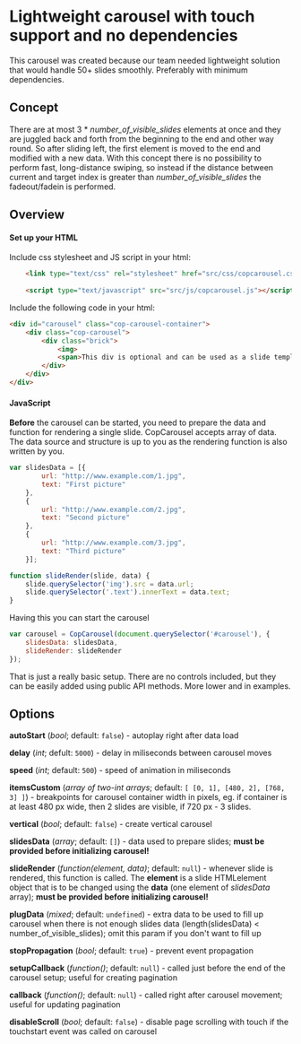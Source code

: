 # Lightweight carousel with touch support and no dependencies

This carousel was created because our team needed lightweight solution that would handle 50+ slides smoothly. Preferably with minimum dependencies. 

## Concept

There are at most 3 * *number\_of\_visible\_slides* elements at once and they are juggled back and forth from the beginning to the end and other way round. So after sliding left, the first element is moved to the end and modified with a new data. With this concept there is no possibility to perform fast, long-distance swiping, so instead if the distance between current and target index is greater than *number\_of\_visible\_slides* the fadeout/fadein is performed.

## Overview

#### Set up your HTML

Include css stylesheet and JS script in your html:

```html
    <link type="text/css" rel="stylesheet" href="src/css/copcarousel.css">
    
    <script type="text/javascript" src="src/js/copcarousel.js"></script>
```

Include the following code in your html:

```html
<div id="carousel" class="cop-carousel-container">
    <div class="cop-carousel">
        <div class="brick">
            <img>
            <span>This div is optional and can be used as a slide template</span>
        </div>
    </div>
</div>
```

#### JavaScript

**Before** the carousel can be started, you need to prepare the data and function for rendering a single slide.
CopCarousel accepts array of data. The data source and structure is up to you as the rendering function is also written by you.

```javascript
var slidesData = [{
        url: "http://www.example.com/1.jpg",
        text: "First picture"
    },
    {
        url: "http://www.example.com/2.jpg",
        text: "Second picture"
    },
    {
        url: "http://www.example.com/3.jpg",
        text: "Third picture"
    }];

function slideRender(slide, data) {
    slide.querySelector('img').src = data.url;
    slide.querySelector('.text').innerText = data.text;
}
```

Having this you can start the carousel

```javascript
var carousel = CopCarousel(document.querySelector('#carousel'), {
    slidesData: slidesData,
    slideRender: slideRender
});
```

That is just a really basic setup. There are no controls included, but they can be easily added using public API methods. More lower and in examples.

## Options

**autoStart** (*bool*; default: `false`) - autoplay right after data load

**delay** (*int*; defult: `5000`) - delay in miliseconds between carousel moves

**speed** (*int*; default: `500`) - speed of animation in miliseconds

**itemsCustom** (*array of two-int arrays*; default: `[ [0, 1], [480, 2], [768, 3] ]`) - breakpoints for carousel container width in pixels, eg. if container is at least 480 px wide, then 2 slides are visible, if 720 px - 3 slides.
        
**vertical** (*bool*; default: `false`) - create vertical carousel

**slidesData** (*array*; default: `[]`) - data used to prepare slides; **must be provided before initializing carousel!**

**slideRender** (*function(element, data)*; default: `null`) - whenever slide is rendered, this function is called. The **element** is a slide HTMLelement object that is to be changed using the **data** (one element of *slidesData* array); **must be provided before initializing carousel!**

**plugData** (*mixed*; default: `undefined`) - extra data to be used to fill up carousel when there is not enough slides data (length(slidesData) < number\_of\_visible\_slides); omit this param if you don't want to fill up

**stopPropagation** (*bool*; default: `true`) - prevent event propagation

**setupCallback** (*function()*; default: `null`) - called just before the end of the carousel setup; useful for creating pagination

**callback** (*function()*; default: `null`) - called right after carousel movement; useful for updating pagination

**disableScroll** (*bool*; default: `false`) - disable page scrolling with touch if the touchstart event was called on carousel
